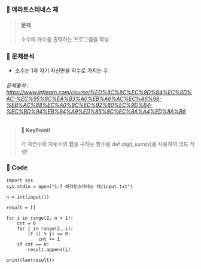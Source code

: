 ### 🥉 에라토스테네스 체

> #### 문제
>
> 소수의 개수를 출력하는 프로그램을 작성

### 📌 문제분석

- 소수는 1과 자기 자신만을 약수로 가지는 수

###### 문제출처 : https://www.inflearn.com/course/%ED%8C%8C%EC%9D%B4%EC%8D%AC-%EC%95%8C%EA%B3%A0%EB%A6%AC%EC%A6%98-%EB%AC%B8%EC%A0%9C%ED%92%80%EC%9D%B4-%EC%BD%94%EB%94%A9%ED%85%8C%EC%8A%A4%ED%8A%B8

> #### 🔑 KeyPoint!
>
> 각 자연수의 자릿수의 합을 구하는 함수를 def digit_sum(x)를 사용하여 코드 작성!

### 🔌 Code

```
import sys
sys.stdin = open("1-7 에라토스테네스 체/input.txt")

n = int(input())

result = []

for i in range(2, n + 1):
    cnt = 0
    for j in range(2, i):
        if (i % j) == 0:
            cnt += 1
    if cnt == 0:
        result.append(i)

print(len(result))
```
